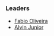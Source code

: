 ### Leaders
* [Fabio Oliveira](mailto:fabio.oliveira@owasp.org)
* [Alvin Junior](mailto:alvin.junior@owasp.org)
